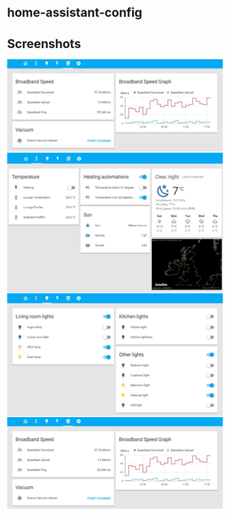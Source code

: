# home-assistant-config

# Screenshots
![Home](https://raw.githubusercontent.com/lubosjerabek/home-assistant-config/master/src/devices.jpg)
![Weather](https://raw.githubusercontent.com/lubosjerabek/home-assistant-config/master/src/weather.jpg)
![Lights](https://raw.githubusercontent.com/lubosjerabek/home-assistant-config/master/src/lights.jpg)
![Devices](https://raw.githubusercontent.com/lubosjerabek/home-assistant-config/master/src/devices.jpg)

